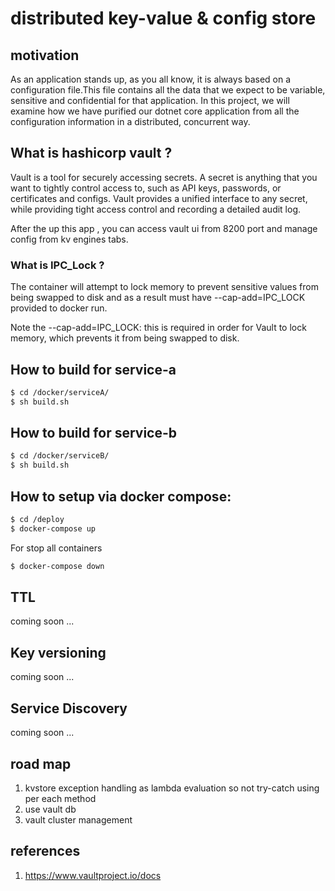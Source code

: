 # distributed key-value & config store

## motivation

As an application stands up, as you all know, it is always based on a configuration file.This file contains all the data that we expect to be variable, sensitive and confidential for that application. In this project, we will examine how we have purified our dotnet core application from all the configuration information in a distributed, concurrent way.

## What is hashicorp vault ?

Vault is a tool for securely accessing secrets. A secret is anything that you want to tightly control access to, such as API keys, passwords, or certificates and configs. Vault provides a unified interface to any secret, while providing tight access control and recording a detailed audit log.

After the up this app , you can access vault ui from 8200 port and manage config from kv engines tabs.

### What is IPC_Lock ?
The container will attempt to lock memory to prevent sensitive values from being swapped to disk and as a result must have --cap-add=IPC_LOCK provided to docker run.

Note the --cap-add=IPC_LOCK: this is required in order for Vault to lock memory, which prevents it from being swapped to disk. 

## How to build for service-a

```sh
$ cd /docker/serviceA/
$ sh build.sh
```

## How to build for service-b

```sh
$ cd /docker/serviceB/
$ sh build.sh
```

## How to setup via docker compose:

```sh
$ cd /deploy
$ docker-compose up
```
For stop all containers
```sh
$ docker-compose down
```

## TTL 
coming soon ...

## Key versioning
coming soon ...

## Service Discovery 
coming soon ...

## road map
1. kvstore exception handling as lambda evaluation so not try-catch using per each method
2. use vault db
3. vault cluster management

## references 

1. https://www.vaultproject.io/docs

